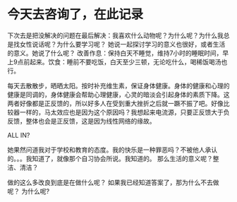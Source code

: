 # 今天去咨询了，在此记录

下次去是把没解决的问题在最后解决：我喜欢什么动物呢？为什么呢？为什么我总是找女性说话呢？为什么要学习呢？
她说一起探讨学习的意义也很好，或者生活的意义。她说了什么呢？
改善作息：保持白天不睡觉，维持7小时的睡眠时间，早上9点前起来。饮食：睡前不要吃饭，白天至少三顿，无论吃什么，喝稀饭喝汤也行。

每天去散散步，晒晒太阳。按时补充维生素，保证身体健康。身体的健康和心理的健康是同调的，身体健康会帮助心理健康，心灵的暗淡会引起身体的素质下降。这两者好像都是正反馈的，所以好多人在受到重大挫折之后就一蹶不振了吧。好像比较器一样的，马太效应也是因为这个原因吗？我想起来电流源，只要正反馈大于负反馈，整体也会是正反馈，这是因为线性网络的缘故。

ALL IN?

她果然问道我对于学校和教育的态度。我的快乐是一种罪恶吗？不被他人承认的。。。我知道了，就像那个自习协会所说。我知道的。
那么生活的意义呢？整洁、清洁？

做的这么多改良到底是在做什么呢？
如果我已经知道答案了，那为什么不去做呢？
为什么呢?
